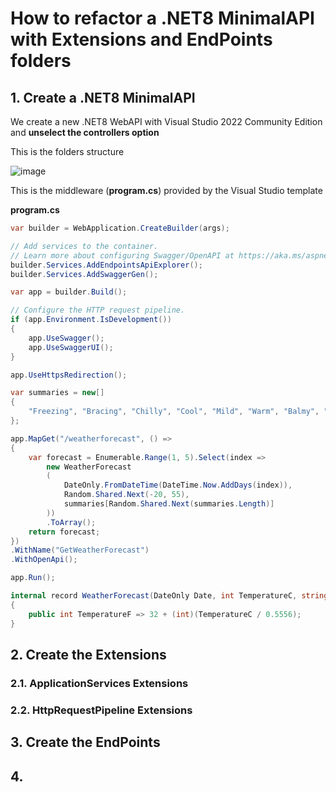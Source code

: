 # How to refactor a .NET8 MinimalAPI with Extensions and EndPoints folders

## 1. Create a .NET8 MinimalAPI 

We create a new .NET8 WebAPI with Visual Studio 2022 Community Edition and **unselect the controllers option**



This is the folders structure

![image](https://github.com/luiscoco/MinimalAPI_Refactoring_Extensions_EndPoints/assets/32194879/937fdda2-fe9d-4863-af06-7094bdc4053a)

This is the middleware (**program.cs**) provided by the Visual Studio template

**program.cs**

```csharp
var builder = WebApplication.CreateBuilder(args);

// Add services to the container.
// Learn more about configuring Swagger/OpenAPI at https://aka.ms/aspnetcore/swashbuckle
builder.Services.AddEndpointsApiExplorer();
builder.Services.AddSwaggerGen();

var app = builder.Build();

// Configure the HTTP request pipeline.
if (app.Environment.IsDevelopment())
{
    app.UseSwagger();
    app.UseSwaggerUI();
}

app.UseHttpsRedirection();

var summaries = new[]
{
    "Freezing", "Bracing", "Chilly", "Cool", "Mild", "Warm", "Balmy", "Hot", "Sweltering", "Scorching"
};

app.MapGet("/weatherforecast", () =>
{
    var forecast = Enumerable.Range(1, 5).Select(index =>
        new WeatherForecast
        (
            DateOnly.FromDateTime(DateTime.Now.AddDays(index)),
            Random.Shared.Next(-20, 55),
            summaries[Random.Shared.Next(summaries.Length)]
        ))
        .ToArray();
    return forecast;
})
.WithName("GetWeatherForecast")
.WithOpenApi();

app.Run();

internal record WeatherForecast(DateOnly Date, int TemperatureC, string? Summary)
{
    public int TemperatureF => 32 + (int)(TemperatureC / 0.5556);
}
```


## 2. Create the Extensions 

### 2.1. ApplicationServices Extensions

### 2.2. HttpRequestPipeline Extensions

## 3. Create the EndPoints


## 4. 



